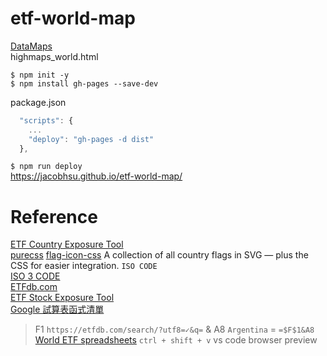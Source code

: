# etf-world-map

[DataMaps](https://datamaps.github.io/)  
highmaps_world.html

`$ npm init -y`  
`$ npm install gh-pages --save-dev`  

package.json
```js
  "scripts": {
	...
    "deploy": "gh-pages -d dist"
  },
```
`$ npm run deploy`  
https://jacobhsu.github.io/etf-world-map/  


# Reference

[ETF Country Exposure Tool](https://etfdb.com/tool/etf-country-exposure-tool/)  
[purecss](https://purecss.io/)
[flag-icon-css](http://flag-icon-css.lip.is/) A collection of all country flags in SVG — plus the CSS for easier integration. `ISO CODE`    
[ISO 3 CODE](https://zh.wikipedia.org/wiki/ISO_3166-1三位字母代碼)  
[ETFdb.com](https://etfdb.com/screener/)  
[ETF Stock Exposure Tool](https://etfdb.com/tool/etf-stock-exposure-tool/)  
[Google 試算表函式清單](https://support.google.com/docs/table/25273?hl=zh-Hant)  
> F1 `https://etfdb.com/search/?utf8=✓&q=` & A8 `Argentina` = `=$F$1&A8`  
[World ETF spreadsheets](https://docs.google.com/spreadsheets/d/1OFsHcJFNT2epzgSD0Y55kaTSvpp9MfVw1VyAdG-xdps/edit?usp=sharing)
`ctrl + shift + v` vs code browser preview  